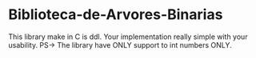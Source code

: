 # Biblioteca-de-Arvores-Binarias
This library make in C is ddl.  Your implementation really simple with your  usability. PS-> The library have ONLY support to  int numbers ONLY.
